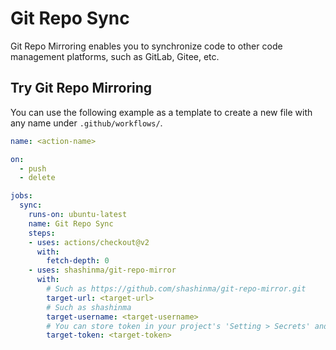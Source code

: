 # Git Repo Sync

Git Repo Mirroring enables you to synchronize code to other code management platforms, such as GitLab, Gitee, etc.

## Try Git Repo Mirroring

You can use the following example as a template to create a new file with any name under `.github/workflows/`.

```yaml
name: <action-name>

on: 
  - push
  - delete

jobs:
  sync:
    runs-on: ubuntu-latest
    name: Git Repo Sync
    steps:
    - uses: actions/checkout@v2
      with:
        fetch-depth: 0
    - uses: shashinma/git-repo-mirror
      with:
        # Such as https://github.com/shashinma/git-repo-mirror.git
        target-url: <target-url>
        # Such as shashinma
        target-username: <target-username>
        # You can store token in your project's 'Setting > Secrets' and reference the name here. Such as ${{ secrets.ACCESS_TOKEN }}
        target-token: <target-token>
```